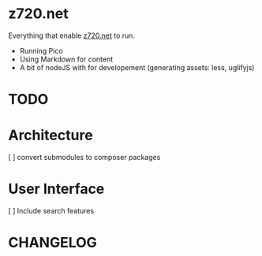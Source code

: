 z720.net
========

Everything that enable [z720.net](http://z720.net) to run.
- Running Pico
- Using Markdown for content
- A bit of nodeJS with for developement (generating assets: less, uglifyjs)

TODO
====
# Architecture
[ ] convert submodules to composer packages

# User Interface
[ ] Include search features

CHANGELOG
=========
